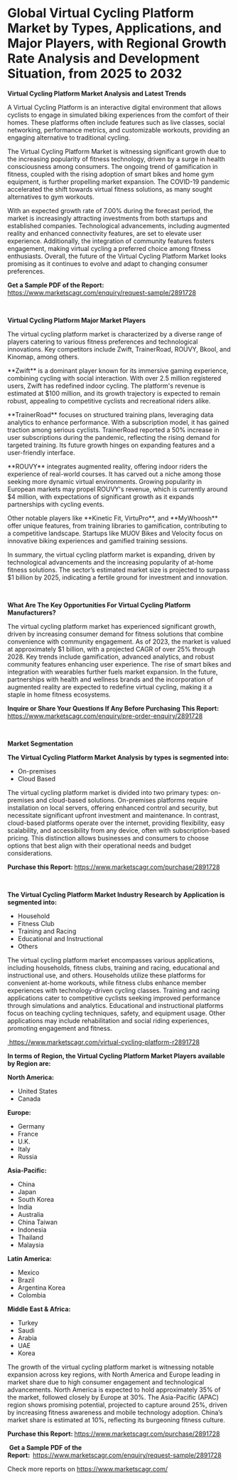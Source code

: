 <p><h1>Global Virtual Cycling Platform Market by Types, Applications, and Major Players, with Regional Growth Rate Analysis and Development Situation, from 2025 to 2032</h1></p><p><strong>Virtual Cycling Platform Market Analysis and Latest Trends</strong></p>
<p><p>A Virtual Cycling Platform is an interactive digital environment that allows cyclists to engage in simulated biking experiences from the comfort of their homes. These platforms often include features such as live classes, social networking, performance metrics, and customizable workouts, providing an engaging alternative to traditional cycling. </p><p>The Virtual Cycling Platform Market is witnessing significant growth due to the increasing popularity of fitness technology, driven by a surge in health consciousness among consumers. The ongoing trend of gamification in fitness, coupled with the rising adoption of smart bikes and home gym equipment, is further propelling market expansion. The COVID-19 pandemic accelerated the shift towards virtual fitness solutions, as many sought alternatives to gym workouts.</p><p>With an expected growth rate of 7.00% during the forecast period, the market is increasingly attracting investments from both startups and established companies. Technological advancements, including augmented reality and enhanced connectivity features, are set to elevate user experience. Additionally, the integration of community features fosters engagement, making virtual cycling a preferred choice among fitness enthusiasts. Overall, the future of the Virtual Cycling Platform Market looks promising as it continues to evolve and adapt to changing consumer preferences.</p></p>
<p><strong>Get a Sample PDF of the Report:&nbsp;</strong> <a href="https://www.marketscagr.com/enquiry/request-sample/2891728?utm_campaign=3432&utm_medium=2&utm_source=Github&utm_content=ia&utm_term=14032025&utm_id=virtual-cycling-platform">https://www.marketscagr.com/enquiry/request-sample/2891728</a></p>
<p>&nbsp;</p>
<p><strong>Virtual Cycling Platform Major Market Players</strong></p>
<p><p>The virtual cycling platform market is characterized by a diverse range of players catering to various fitness preferences and technological innovations. Key competitors include Zwift, TrainerRoad, ROUVY, Bkool, and Kinomap, among others.</p><p>**Zwift** is a dominant player known for its immersive gaming experience, combining cycling with social interaction. With over 2.5 million registered users, Zwift has redefined indoor cycling. The platform's revenue is estimated at $100 million, and its growth trajectory is expected to remain robust, appealing to competitive cyclists and recreational riders alike.</p><p>**TrainerRoad** focuses on structured training plans, leveraging data analytics to enhance performance. With a subscription model, it has gained traction among serious cyclists. TrainerRoad reported a 50% increase in user subscriptions during the pandemic, reflecting the rising demand for targeted training. Its future growth hinges on expanding features and a user-friendly interface.</p><p>**ROUVY** integrates augmented reality, offering indoor riders the experience of real-world courses. It has carved out a niche among those seeking more dynamic virtual environments. Growing popularity in European markets may propel ROUVY's revenue, which is currently around $4 million, with expectations of significant growth as it expands partnerships with cycling events.</p><p>Other notable players like **Kinetic Fit, VirtuPro**, and **MyWhoosh** offer unique features, from training libraries to gamification, contributing to a competitive landscape. Startups like MUOV Bikes and Velocity focus on innovative biking experiences and gamified training sessions.</p><p>In summary, the virtual cycling platform market is expanding, driven by technological advancements and the increasing popularity of at-home fitness solutions. The sector’s estimated market size is projected to surpass $1 billion by 2025, indicating a fertile ground for investment and innovation.</p></p>
<p>&nbsp;</p>
<p><strong>What Are The Key Opportunities For Virtual Cycling Platform Manufacturers?</strong></p>
<p><p>The virtual cycling platform market has experienced significant growth, driven by increasing consumer demand for fitness solutions that combine convenience with community engagement. As of 2023, the market is valued at approximately $1 billion, with a projected CAGR of over 25% through 2028. Key trends include gamification, advanced analytics, and robust community features enhancing user experience. The rise of smart bikes and integration with wearables further fuels market expansion. In the future, partnerships with health and wellness brands and the incorporation of augmented reality are expected to redefine virtual cycling, making it a staple in home fitness ecosystems.</p></p>
<p><strong>Inquire or Share Your Questions If Any Before Purchasing This Report:</strong> <a href="https://www.marketscagr.com/enquiry/pre-order-enquiry/2891728?utm_campaign=3432&utm_medium=2&utm_source=Github&utm_content=ia&utm_term=14032025&utm_id=virtual-cycling-platform">https://www.marketscagr.com/enquiry/pre-order-enquiry/2891728</a></p>
<p>&nbsp;</p>
<p><strong>Market Segmentation</strong></p>
<p><strong>The Virtual Cycling Platform Market Analysis by types is segmented into:</strong></p>
<p><ul><li>On-premises</li><li>Cloud Based</li></ul></p>
<p><p>The virtual cycling platform market is divided into two primary types: on-premises and cloud-based solutions. On-premises platforms require installation on local servers, offering enhanced control and security, but necessitate significant upfront investment and maintenance. In contrast, cloud-based platforms operate over the internet, providing flexibility, easy scalability, and accessibility from any device, often with subscription-based pricing. This distinction allows businesses and consumers to choose options that best align with their operational needs and budget considerations.</p></p>
<p><strong>Purchase this Report:&nbsp;</strong><a href="https://www.marketscagr.com/purchase/2891728?utm_campaign=3432&utm_medium=2&utm_source=Github&utm_content=ia&utm_term=14032025&utm_id=virtual-cycling-platform">https://www.marketscagr.com/purchase/2891728</a></p>
<p>&nbsp;</p>
<p><strong>The Virtual Cycling Platform Market Industry Research by Application is segmented into:</strong></p>
<p><ul><li>Household</li><li>Fitness Club</li><li>Training and Racing</li><li>Educational and Instructional</li><li>Others</li></ul></p>
<p><p>The virtual cycling platform market encompasses various applications, including households, fitness clubs, training and racing, educational and instructional use, and others. Households utilize these platforms for convenient at-home workouts, while fitness clubs enhance member experiences with technology-driven cycling classes. Training and racing applications cater to competitive cyclists seeking improved performance through simulations and analytics. Educational and instructional platforms focus on teaching cycling techniques, safety, and equipment usage. Other applications may include rehabilitation and social riding experiences, promoting engagement and fitness.</p></p>
<p><a href="https://www.marketscagr.com/virtual-cycling-platform-r2891728?utm_campaign=3432&utm_medium=2&utm_source=Github&utm_content=ia&utm_term=14032025&utm_id=virtual-cycling-platform">&nbsp;https://www.marketscagr.com/virtual-cycling-platform-r2891728</a></p>
<p><strong>In terms of Region, the Virtual Cycling Platform Market Players available by Region are:</strong></p>
<p>
    <p> <strong> North America: </strong>
        <ul>
            <li>United States</li>
            <li>Canada</li>
        </ul>
        </p> 
    <p> <strong> Europe: </strong>
        <ul>
            <li>Germany</li>
            <li>France</li>
            <li>U.K.</li>
            <li>Italy</li>
            <li>Russia</li>
        </ul>
        </p> 
    <p> <strong> Asia-Pacific: </strong>
        <ul>
            <li>China</li>
            <li>Japan</li>
            <li>South Korea</li>
            <li>India</li>
            <li>Australia</li>
            <li>China Taiwan</li>
            <li>Indonesia</li>
            <li>Thailand</li>
            <li>Malaysia</li>
        </ul>
        </p> 
    <p> <strong> Latin America: </strong>
        <ul>
            <li>Mexico</li>
            <li>Brazil</li>
            <li>Argentina Korea</li>
            <li>Colombia</li>
        </ul>
        </p> 
    <p> <strong> Middle East & Africa: </strong>
        <ul>
            <li>Turkey</li>
            <li>Saudi</li>
            <li>Arabia</li>
            <li>UAE</li>
            <li>Korea</li>
        </ul>
    </p>
    </p>
<p><p>The growth of the virtual cycling platform market is witnessing notable expansion across key regions, with North America and Europe leading in market share due to high consumer engagement and technological advancements. North America is expected to hold approximately 35% of the market, followed closely by Europe at 30%. The Asia-Pacific (APAC) region shows promising potential, projected to capture around 25%, driven by increasing fitness awareness and mobile technology adoption. China’s market share is estimated at 10%, reflecting its burgeoning fitness culture.</p></p>
<p><strong>Purchase this Report: </strong><a href="https://www.marketscagr.com/purchase/2891728?utm_campaign=3432&utm_medium=2&utm_source=Github&utm_content=ia&utm_term=14032025&utm_id=virtual-cycling-platform">https://www.marketscagr.com/purchase/2891728</a></p>
<p>&nbsp;<strong>Get a Sample PDF of the Report:&nbsp;&nbsp;</strong><a href="https://www.marketscagr.com/enquiry/request-sample/2891728?utm_campaign=3432&utm_medium=2&utm_source=Github&utm_content=ia&utm_term=14032025&utm_id=virtual-cycling-platform">https://www.marketscagr.com/enquiry/request-sample/2891728</a></p>
<p><strong></strong></p>
<p>Check more reports on <a href="https://www.marketscagr.com/?utm_campaign=3432&utm_medium=2&utm_source=Github&utm_content=ia&utm_term=14032025&utm_id=virtual-cycling-platform">https://www.marketscagr.com/</a></p>